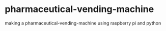 # pharmaceutical-vending-machine
making a pharmaceutical-vending-machine using raspberry pi and python 
